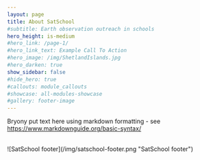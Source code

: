 ```yaml
---
layout: page
title: About SatSchool
#subtitle: Earth observation outreach in schools
hero_height: is-medium
#hero_link: /page-1/
#hero_link_text: Example Call To Action
#hero_image: /img/ShetlandIslands.jpg
#hero_darken: true
show_sidebar: false
#hide_hero: true
#callouts: module_callouts
#showcase: all-modules-showcase
#gallery: footer-image
---
```


Bryony put text here using markdown formatting - see https://www.markdownguide.org/basic-syntax/

<br/>
![SatSchool footer](/img/satschool-footer.png "SatSchool footer")
